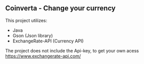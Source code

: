 ## Coinverta - Change your currency

This project utilizes:
- Java 
- Gson (Json library)
- ExchangeRate-API (Currency API)

The project does not include the Api-key, to get your own acess https://www.exchangerate-api.com/